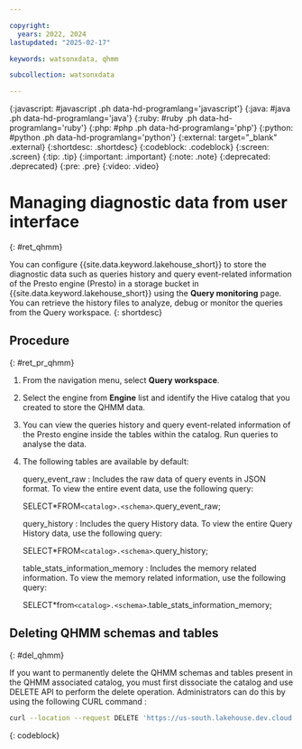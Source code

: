 ```yaml
---

copyright:
  years: 2022, 2024
lastupdated: "2025-02-17"

keywords: watsonxdata, qhmm

subcollection: watsonxdata

---
```


{:javascript: #javascript .ph data-hd-programlang='javascript'}
{:java: #java .ph data-hd-programlang='java'}
{:ruby: #ruby .ph data-hd-programlang='ruby'}
{:php: #php .ph data-hd-programlang='php'}
{:python: #python .ph data-hd-programlang='python'}
{:external: target="_blank" .external}
{:shortdesc: .shortdesc}
{:codeblock: .codeblock}
{:screen: .screen}
{:tip: .tip}
{:important: .important}
{:note: .note}
{:deprecated: .deprecated}
{:pre: .pre}
{:video: .video}

# Managing diagnostic data from user interface
{: #ret_qhmm}

You can configure {{site.data.keyword.lakehouse_short}} to store the diagnostic data such as queries history and query event-related information of the Presto engine (Presto) in a storage bucket in {{site.data.keyword.lakehouse_short}} using the **Query monitoring** page. You can retrieve the history files to analyze, debug or monitor the queries from the Query workspace.
{: shortdesc}

## Procedure
{: #ret_pr_qhmm}


1. From the navigation menu, select **Query workspace**.
1. Select the engine from **Engine** list and identify the Hive catalog that you created to store the QHMM data.
1. You can view the queries history and query event-related information of the Presto engine inside the tables within the catalog. Run queries to analyse the data.
1. The following tables are available by default:

    query_event_raw : Includes the raw data of query events in JSON format. To view the entire event data, use the following query:

    SELECT*FROM`<catalog>.<schema>`.query_event_raw;

    query_history : Includes the query History data. To view the entire Query History data, use the following query:

    SELECT*FROM`<catalog>.<schema>`.query_history;

    table_stats_information_memory : Includes the memory related information. To view the memory related information, use the following query:

    SELECT*from`<catalog>.<schema>`.table_stats_information_memory;

## Deleting QHMM schemas and tables
{: #del_qhmm}

If you want to permanently delete the QHMM schemas and tables present in the QHMM associated catalog, you must first dissociate the catalog and use DELETE API to perform the delete operation. Administrators can do this by using the following CURL command :


```bash
curl --location --request DELETE 'https://us-south.lakehouse.dev.cloud.ibm.com/lakehouse/api/v2/<instance_id>/configuration/qhmm?engine_id=<engine_id>&catalog_name=<catalog_name>&schema_id=<schema_id>'
```
{: codeblock}
